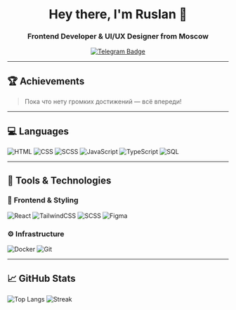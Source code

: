 <div align="center">
  <div id="header" align="center">
    <h1>Hey there, I'm Ruslan 👋</h1>
    <h3>Frontend Developer & UI/UX Designer from Moscow</h3>
    <a href="https://t.me/kydryashka_2608">
      <img src="https://img.shields.io/badge/Telegram-blue?style=for-the-badge&logo=telegram&logoColor=white" alt="Telegram Badge">
    </a>
  </div>
</div>

---

## 🏆 Achievements
> Пока что нету громких достижений — всё впереди!

---

## 💻 Languages  
![HTML](https://img.shields.io/badge/HTML-%23E34F26?style=for-the-badge&logo=html5&logoColor=white)
![CSS](https://img.shields.io/badge/CSS-%231572B6?style=for-the-badge&logo=css3&logoColor=white)
![SCSS](https://img.shields.io/badge/SCSS-%23CD6799?style=for-the-badge&logo=sass&logoColor=white)
![JavaScript](https://img.shields.io/badge/JavaScript-%23F7DF1E?style=for-the-badge&logo=javascript&logoColor=black)
![TypeScript](https://img.shields.io/badge/TypeScript-%23007ACC?style=for-the-badge&logo=typescript&logoColor=white)
![SQL](https://img.shields.io/badge/SQL-blue?style=for-the-badge&logo=sql&logoColor=white)

---

## 🧰 Tools & Technologies  

### 🎨 **Frontend & Styling**
![React](https://img.shields.io/badge/React-%2320232a.svg?style=for-the-badge&logo=react&logoColor=%2361DAFB)
![TailwindCSS](https://img.shields.io/badge/TailwindCSS-%2338B2AC.svg?style=for-the-badge&logo=tailwind-css&logoColor=white)
![SCSS](https://img.shields.io/badge/SCSS-%23CD6799?style=for-the-badge&logo=sass&logoColor=white)
![Figma](https://img.shields.io/badge/Figma-%23F24E1E.svg?style=for-the-badge&logo=figma&logoColor=white)

### ⚙️ **Infrastructure**
![Docker](https://img.shields.io/badge/Docker-%230db7ed.svg?style=for-the-badge&logo=docker&logoColor=white)
![Git](https://img.shields.io/badge/Git-%23F05033.svg?style=for-the-badge&logo=git&logoColor=white)

---

## 📈 GitHub Stats

![Top Langs](https://github-readme-stats.vercel.app/api/top-langs/?username=ober0&layout=compact&theme=dark)
![Streak](https://github-readme-streak-stats.herokuapp.com?user=ober0&theme=dark&hide_border=true)
